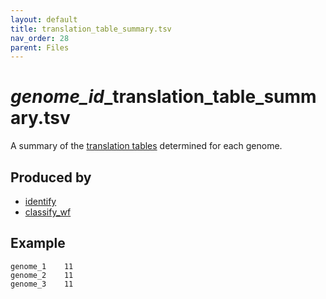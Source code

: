 ```yaml
---
layout: default
title: translation_table_summary.tsv
nav_order: 28
parent: Files
---
```


# *genome_id*_translation_table_summary.tsv

A summary of the [translation tables](https://www.ncbi.nlm.nih.gov/Taxonomy/Utils/wprintgc.cgi) determined for each genome.

## Produced by
 * [identify](../commands/identify.html)
 * [classify_wf](../commands/classify_wf.html)


## Example

```text
genome_1	11
genome_2	11
genome_3	11
```